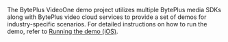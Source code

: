 The BytePlus VideoOne demo project utilizes multiple BytePlus media SDKs along with BytePlus video cloud services to provide a set of demos for industry-specific scenarios. For detailed instructions on how to run the demo, refer to [Running the demo (iOS)](https://docs.byteplus.com/byteplus-vos/docs/running-the-demo-ios-).